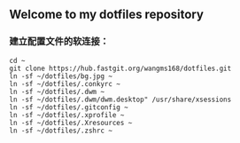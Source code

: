 ## Welcome to my dotfiles repository

### 建立配置文件的软连接：

```
cd ~
git clone https://hub.fastgit.org/wangms168/dotfiles.git
ln -sf ~/dotfiles/bg.jpg ~
ln -sf ~/dotfiles/.conkyrc ~
ln -sf ~/dotfiles/.dwm ~
ln -sf ~/dotfiles/.dwm/dwm.desktop" /usr/share/xsessions
ln -sf ~/dotfiles/.gitconfig ~
ln -sf ~/dotfiles/.xprofile ~
ln -sf ~/dotfiles/.Xresources ~
ln -sf ~/dotfiles/.zshrc ~

```

